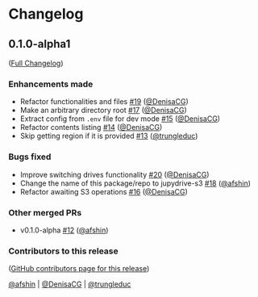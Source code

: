# Changelog

<!-- <START NEW CHANGELOG ENTRY> -->

## 0.1.0-alpha1

([Full Changelog](https://github.com/QuantStack/jupydrive-s3/compare/558f874...855034fae68961937a85ed29c81097c8ab51914a))

### Enhancements made

- Refactor functionalities and files [#19](https://github.com/QuantStack/jupydrive-s3/pull/19) ([@DenisaCG](https://github.com/DenisaCG))
- Make an arbitrary directory root [#17](https://github.com/QuantStack/jupydrive-s3/pull/17) ([@DenisaCG](https://github.com/DenisaCG))
- Extract config from `.env` file for dev mode [#15](https://github.com/QuantStack/jupydrive-s3/pull/15) ([@DenisaCG](https://github.com/DenisaCG))
- Refactor contents listing [#14](https://github.com/QuantStack/jupydrive-s3/pull/14) ([@DenisaCG](https://github.com/DenisaCG))
- Skip getting region if it is provided [#13](https://github.com/QuantStack/jupydrive-s3/pull/13) ([@trungleduc](https://github.com/trungleduc))

### Bugs fixed

- Improve switching drives functionality [#20](https://github.com/QuantStack/jupydrive-s3/pull/20) ([@DenisaCG](https://github.com/DenisaCG))
- Change the name of this package/repo to jupydrive-s3 [#18](https://github.com/QuantStack/jupydrive-s3/pull/18) ([@afshin](https://github.com/afshin))
- Refactor awaiting S3 operations [#16](https://github.com/QuantStack/jupydrive-s3/pull/16) ([@DenisaCG](https://github.com/DenisaCG))

### Other merged PRs

- v0.1.0-alpha [#12](https://github.com/QuantStack/jupydrive-s3/pull/12) ([@afshin](https://github.com/afshin))

### Contributors to this release

([GitHub contributors page for this release](https://github.com/QuantStack/jupydrive-s3/graphs/contributors?from=2024-05-21&to=2024-06-24&type=c))

[@afshin](https://github.com/search?q=repo%3AQuantStack%2Fjupydrive-s3+involves%3Aafshin+updated%3A2024-05-21..2024-06-24&type=Issues) | [@DenisaCG](https://github.com/search?q=repo%3AQuantStack%2Fjupydrive-s3+involves%3ADenisaCG+updated%3A2024-05-21..2024-06-24&type=Issues) | [@trungleduc](https://github.com/search?q=repo%3AQuantStack%2Fjupydrive-s3+involves%3Atrungleduc+updated%3A2024-05-21..2024-06-24&type=Issues)

<!-- <END NEW CHANGELOG ENTRY> -->
